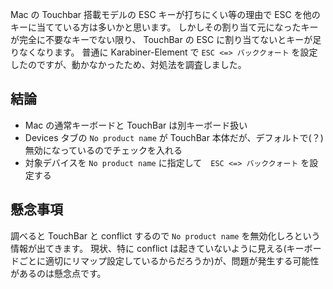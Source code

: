 Mac の Touchbar 搭載モデルの ESC キーが打ちにくい等の理由で ESC を他のキーに当てている方は多いかと思います。
しかしその割り当て元になったキーが完全に不要なキーでない限り、 TouchBar の ESC に割り当てないとキーが足りなくなります。
普通に Karabiner-Element で `ESC <=> バッククォート` を設定したのですが、動かなかったため、対処法を調査しました。

## 結論
- Mac の通常キーボードと TouchBar は別キーボード扱い
- Devices タブの `No product name` が TouchBar 本体だが、デフォルトで(？)無効になっているのでチェックを入れる
- 対象デバイスを `No product name` に指定して　`ESC <=> バッククォート` を設定する

## 懸念事項
調べると TouchBar と conflict するので `No product name` を無効化しろという情報が出てきます。
現状、特に conflict は起きていないように見える(キーボードごとに適切にリマップ設定しているからだろうか)が、問題が発生する可能性があるのは懸念点です。
